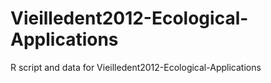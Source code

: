 # Vieilledent2012-Ecological-Applications
R script and data for Vieilledent2012-Ecological-Applications
